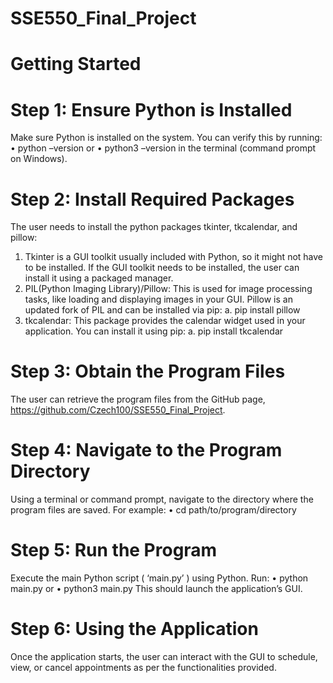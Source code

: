 # SSE550_Final_Project
# Getting Started
# Step 1: Ensure Python is Installed
Make sure Python is installed on the system. You can verify this by running:
•	python –version
or
•	python3 –version
in the terminal (command prompt on Windows).
# Step 2: Install Required Packages
The user needs to install the python packages tkinter, tkcalendar, and pillow:
1.	Tkinter is a GUI toolkit usually included with Python, so it might not have to be installed. If the GUI toolkit needs to be installed, the user can install it using a packaged manager.
2.	PIL(Python Imaging Library)/Pillow: This is used for image processing tasks, like loading and displaying images in your GUI. Pillow is an updated fork of PIL and can be installed via pip:
a.	pip install pillow
3.	tkcalendar: This package provides the calendar widget used in your application. You can install it using pip:
a.	pip install tkcalendar
# Step 3: Obtain the Program Files
The user can retrieve the program files from the GitHub page, https://github.com/Czech100/SSE550_Final_Project. 
# Step 4: Navigate to the Program Directory
Using a terminal or command prompt, navigate to the directory where the program files are saved. For example:
•	cd path/to/program/directory
# Step 5: Run the Program
Execute the main Python script ( ‘main.py’ ) using Python. 
Run:
•	python main.py 
or
•	python3 main.py
This should launch the application’s GUI.
# Step 6: Using the Application
Once the application starts, the user can interact with the GUI to schedule, view, or cancel appointments as per the functionalities provided.
